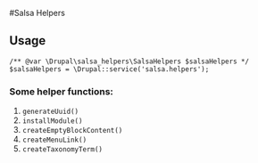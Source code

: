 #Salsa Helpers
## Usage
```
/** @var \Drupal\salsa_helpers\SalsaHelpers $salsaHelpers */
$salsaHelpers = \Drupal::service('salsa.helpers');
```

### Some helper functions:
1. ```generateUuid()```
2. ```installModule()```
3. ```createEmptyBlockContent()```
4. ```createMenuLink()```
5. ```createTaxonomyTerm()```
